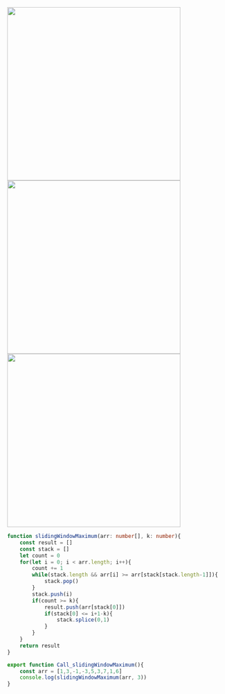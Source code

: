 <img width=400 height=400 src="https://github.com/user-attachments/assets/b71ee68a-28dd-4625-b554-012f5d6e1b54">

<img width=400 height=400 src="https://github.com/user-attachments/assets/f34f2b9f-48cc-4f6c-95a0-22adab4a7c6d">

<img width=400 height=400 src="https://github.com/user-attachments/assets/61a220b7-2570-47d5-94dd-32d30684fd2b">


```ts
function slidingWindowMaximum(arr: number[], k: number){
    const result = []
    const stack = []
    let count = 0
    for(let i = 0; i < arr.length; i++){
        count += 1
        while(stack.length && arr[i] >= arr[stack[stack.length-1]]){
            stack.pop()
        }
        stack.push(i)
        if(count >= k){
            result.push(arr[stack[0]])
            if(stack[0] <= i+1-k){
                stack.splice(0,1)
            }
        }
    }
    return result
}

export function Call_slidingWindowMaximum(){
    const arr = [1,3,-1,-3,5,3,7,1,6]
    console.log(slidingWindowMaximum(arr, 3))
}

```
